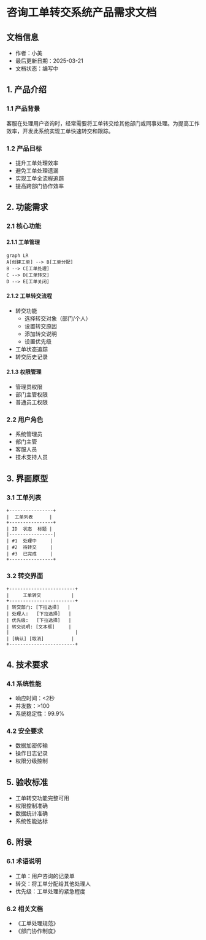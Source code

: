  # 咨询工单转交系统产品需求文档

## 文档信息
- 作者：小美
- 最后更新日期：2025-03-21
- 文档状态：编写中

## 1. 产品介绍
### 1.1 产品背景
客服在处理用户咨询时，经常需要将工单转交给其他部门或同事处理。为提高工作效率，开发此系统实现工单快速转交和跟踪。

### 1.2 产品目标
- 提升工单处理效率
- 避免工单处理遗漏
- 实现工单全流程追踪
- 提高跨部门协作效率

## 2. 功能需求
### 2.1 核心功能
#### 2.1.1 工单管理
```mermaid
graph LR
A[创建工单] --> B[工单分配]
B --> C[工单处理]
C --> D[工单转交]
D --> E[工单关闭]
```

#### 2.1.2 工单转交流程
- 转交功能
  - 选择转交对象（部门/个人）
  - 设置转交原因
  - 添加转交说明
  - 设置优先级
- 工单状态追踪
- 转交历史记录

#### 2.1.3 权限管理
- 管理员权限
- 部门主管权限
- 普通员工权限

### 2.2 用户角色
- 系统管理员
- 部门主管
- 客服人员
- 技术支持人员

## 3. 界面原型
### 3.1 工单列表
```
+----------------+
|  工单列表      |
+----------------+
| ID  状态  标题 |
|----------------|
| #1  处理中     |
| #2  待转交     |
| #3  已完成     |
+----------------+
```

### 3.2 转交界面
```
+------------------------+
|     工单转交           |
+------------------------+
| 转交部门: [下拉选择]   |
| 处理人:   [下拉选择]   |
| 优先级:   [下拉选择]   |
| 转交说明: [文本框]     |
|                        |
| [确认] [取消]          |
+------------------------+
```

## 4. 技术要求
### 4.1 系统性能
- 响应时间：<2秒
- 并发数：>100
- 系统稳定性：99.9%

### 4.2 安全要求
- 数据加密传输
- 操作日志记录
- 权限分级控制

## 5. 验收标准
- 工单转交功能完整可用
- 权限控制准确
- 数据统计准确
- 系统性能达标

## 6. 附录
### 6.1 术语说明
- 工单：用户咨询的记录单
- 转交：将工单分配给其他处理人
- 优先级：工单处理的紧急程度

### 6.2 相关文档
- 《工单处理规范》
- 《部门协作制度》